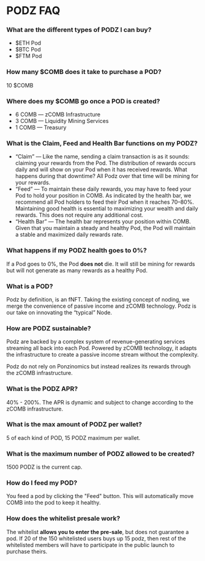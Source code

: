 # PODZ FAQ

### What are the different types of PODZ I can buy?

* $ETH Pod
* $BTC Pod
* $FTM Pod

### How many $COMB does it take to purchase a POD?

10 $COMB

### Where does my $COMB go once a POD is created?

* 6 COMB — zCOMB Infrastructure
* 3 COMB — Liquidity Mining Services
* 1 COMB — Treasury

### What is the Claim, Feed and Health Bar functions on my PODZ?

* “Claim” — Like the name, sending a claim transaction is as it sounds: claiming your rewards from the Pod. The distribution of rewards occurs daily and will show on your Pod when it has received rewards. What happens during that downtime? All Podz over that time will be mining for your rewards.
* “Feed” — To maintain these daily rewards, you may have to feed your Pod to hold your position in COMB. As indicated by the health bar, we recommend all Pod holders to feed their Pod when it reaches 70–80%. Maintaining good health is essential to maximizing your wealth and daily rewards. This does not require any additional cost.
* “Health Bar” — The health bar represents your position within COMB. Given that you maintain a steady and healthy Pod, the Pod will maintain a stable and maximized daily rewards rate.

### What happens if my PODZ health goes to 0%?

If a Pod goes to 0%, the Pod **does not** die. It will still be mining for rewards but will not generate as many rewards as a healthy Pod.

### What is a POD?

Podz by definition, is an fNFT. Taking the existing concept of noding, we merge the convenience of passive income and zCOMB technology. Podz is our take on innovating the “typical” Node.

### How are PODZ sustainable?

Podz are backed by a complex system of revenue-generating services streaming all back into each Pod. Powered by zCOMB technology, it adapts the infrastructure to create a passive income stream without the complexity.&#x20;

Podz do not rely on Ponzinomics but instead realizes its rewards through the zCOMB infrastructure.

### What is the PODZ APR?

40% - 200%. The APR is dynamic and subject to change according to the zCOMB infrastructure.

### What is the max amount of PODZ per wallet?

5 of each kind of POD, 15 PODZ maximum per wallet.

### What is the maximum number of PODZ allowed to be created?

1500 PODZ is the current cap.

### How do I feed my POD?

You feed a pod by clicking the "Feed" button. This will automatically move COMB into the pod to keep it healthy.

### How does the whitelist presale work?

The whitelist **allows you to enter the pre-sale**, but does not guarantee a pod. If 20 of the 150 whitelisted users buys up 15 podz, then rest of the whitelisted members will have to participate in the public launch to purchase theirs.



